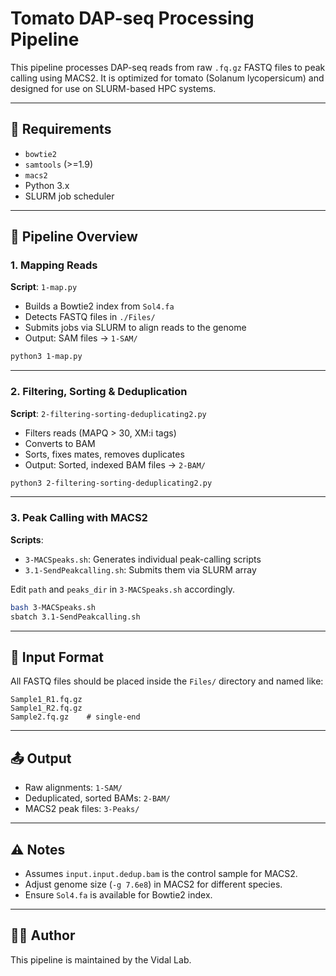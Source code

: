 # Tomato DAP-seq Processing Pipeline

This pipeline processes DAP-seq reads from raw `.fq.gz` FASTQ files to peak calling using MACS2. It is optimized for tomato (Solanum lycopersicum) and designed for use on SLURM-based HPC systems.

---

## 📌 Requirements

- `bowtie2`
- `samtools` (>=1.9)
- `macs2`
- Python 3.x
- SLURM job scheduler

---

## 🔁 Pipeline Overview

### 1. **Mapping Reads**
**Script**: `1-map.py`  
- Builds a Bowtie2 index from `Sol4.fa`
- Detects FASTQ files in `./Files/`
- Submits jobs via SLURM to align reads to the genome
- Output: SAM files → `1-SAM/`

```bash
python3 1-map.py
```

---

### 2. **Filtering, Sorting & Deduplication**
**Script**: `2-filtering-sorting-deduplicating2.py`  
- Filters reads (MAPQ > 30, XM:i tags)
- Converts to BAM
- Sorts, fixes mates, removes duplicates
- Output: Sorted, indexed BAM files → `2-BAM/`

```bash
python3 2-filtering-sorting-deduplicating2.py
```

---

### 3. **Peak Calling with MACS2**
**Scripts**:
- `3-MACSpeaks.sh`: Generates individual peak-calling scripts
- `3.1-SendPeakcalling.sh`: Submits them via SLURM array

Edit `path` and `peaks_dir` in `3-MACSpeaks.sh` accordingly.

```bash
bash 3-MACSpeaks.sh
sbatch 3.1-SendPeakcalling.sh
```

---

## 📂 Input Format

All FASTQ files should be placed inside the `Files/` directory and named like:

```
Sample1_R1.fq.gz
Sample1_R2.fq.gz
Sample2.fq.gz    # single-end
```

---

## 📤 Output

- Raw alignments: `1-SAM/`
- Deduplicated, sorted BAMs: `2-BAM/`
- MACS2 peak files: `3-Peaks/`

---

## ⚠️ Notes

- Assumes `input.input.dedup.bam` is the control sample for MACS2.
- Adjust genome size (`-g 7.6e8`) in MACS2 for different species.
- Ensure `Sol4.fa` is available for Bowtie2 index.

---

## 👨‍🔬 Author

This pipeline is maintained by the Vidal Lab.
